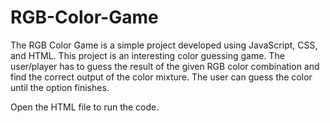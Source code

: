 # RGB-Color-Game
The RGB Color Game is a simple project developed using JavaScript, CSS, and 
HTML. This project is an interesting color guessing game. The user/player has to 
guess the result of the given RGB color combination and find the correct output 
of the color mixture. The user can guess the color until the option finishes. 

Open the HTML file to run the code.
